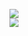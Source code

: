 [![](https://img.shields.io/badge/Made%20With-Github%20Spray-lightgrey.svg?style=for-the-badge&logo=github)](https://github.com/Annihil/github-spray#7021)  
[![](https://i.imgur.com/2DrTn0Z.gif)](https://github.com/Annihil/github-spray)